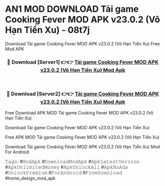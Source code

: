 # AN1 MOD DOWNLOAD Tải game Cooking Fever MOD APK v23.0.2 (Vô Hạn Tiền Xu) - 08t7j
Download Tải game Cooking Fever MOD APK v23.0.2 (Vô Hạn Tiền Xu) Free Mod APK

<div align="center">
<h3>🔴 Download [Server1] 👉👉 <a href="https://apk-comot.site?title=Tải_game_Cooking_Fever_MOD_APK_v23.0.2_(Vô_Hạn_Tiền_Xu)">Tải game Cooking Fever MOD APK v23.0.2 (Vô Hạn Tiền Xu) Mod Apk</a></h3><br>

<h3>🔴 Download [Server2] 👉👉 <a href="https://apk-comot.site?title=Tải_game_Cooking_Fever_MOD_APK_v23.0.2_(Vô_Hạn_Tiền_Xu)">Tải game Cooking Fever MOD APK v23.0.2 (Vô Hạn Tiền Xu) Mod Apk</a></h3>
</div>


Free Download APK MOD Tải game Cooking Fever MOD APK v23.0.2 (Vô Hạn Tiền Xu)

Download Tải game Cooking Fever MOD APK v23.0.2 (Vô Hạn Tiền Xu) 

Free APK MOD Tải game Cooking Fever MOD APK v23.0.2 (Vô Hạn Tiền Xu) 

Download Tải game Cooking Fever MOD APK v23.0.2 (Vô Hạn Tiền Xu) Mod For Android

𝚃𝚊𝚐𝚜: #𝙼𝚘𝚍𝙰𝚙𝚔 #𝙳𝚘𝚠𝚗𝚕𝚘𝚊𝚍𝙼𝚘𝚍𝙰𝚙𝚔 #𝙰𝚙𝚔𝙻𝚊𝚝𝚎𝚜𝚝𝚅𝚎𝚛𝚜𝚒𝚘𝚗 #𝙰𝚙𝚔𝚄𝚗𝚕𝚒𝚖𝚒𝚝𝚎𝚍𝙼𝚘𝚗𝚎𝚢 #𝙰𝚙𝚔𝚄𝚗𝚕𝚘𝚌𝚔𝙰𝚕𝚕 #𝙰𝚙𝚔𝙽𝚘𝙰𝚍𝚜 #𝚄𝚗𝚕𝚘𝚌𝚔𝙿𝚛𝚎𝚖𝚒𝚞𝚖 #𝙵𝚘𝚛𝙰𝚗𝚍𝚛𝚘𝚒𝚍 #𝙵𝚛𝚎𝚎𝙳𝚘𝚠𝚗𝚕𝚘𝚊𝚍 #home_design_mod_apk